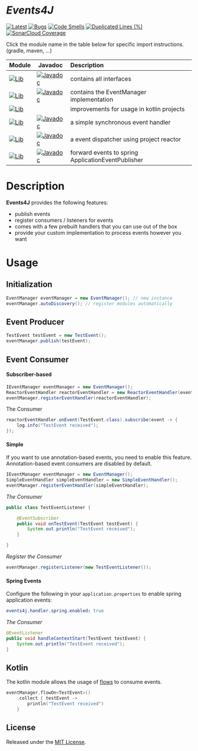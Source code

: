 # *Events4J*

[![Latest](https://img.shields.io/github/release/PhilippHeuer/events4j/all.svg?style=flate&label=latest)](https://search.maven.org/search?q=com.github.philippheuer.events4j)
[![Bugs](https://sonarcloud.io/api/project_badges/measure?project=133151090&metric=bugs)](https://sonarcloud.io/summary/overall?id=133151090)
[![Code Smells](https://sonarcloud.io/api/project_badges/measure?project=133151090&metric=code_smells)](https://sonarcloud.io/summary/overall?id=133151090)
[![Duplicated Lines (%)](https://sonarcloud.io/api/project_badges/measure?project=133151090&metric=duplicated_lines_density)](https://sonarcloud.io/summary/overall?id=133151090)
[![SonarCloud Coverage](https://sonarcloud.io/api/project_badges/measure?project=133151090&metric=coverage)](https://sonarcloud.io/component_measures/metric/coverage/list?id=133151090)

Click the module name in the table below for specific import instructions. (gradle, maven, ...)

| Module                                                                                                                                                                                                                                 | Javadoc                                                                                                                                                                                                       | Description                                        |
|:---------------------------------------------------------------------------------------------------------------------------------------------------------------------------------------------------------------------------------------|---------------------------------------------------------------------------------------------------------------------------------------------------------------------------------------------------------------|:---------------------------------------------------|
| [![Lib](https://img.shields.io/maven-central/v/com.github.philippheuer.events4j/events4j-api?label=events4j-api)](https://search.maven.org/artifact/com.github.philippheuer.events4j/events4j-api)                                     | [![Javadoc](https://javadoc.io/badge2/com.github.philippheuer.events4j/events4j-api/javadoc.svg?label=javadoc)](https://javadoc.io/doc/com.github.philippheuer.events4j/events4j-api)                         | contains all interfaces                            |
| [![Lib](https://img.shields.io/maven-central/v/com.github.philippheuer.events4j/events4j-core?label=events4j-core)](https://search.maven.org/artifact/com.github.philippheuer.events4j/events4j-core)                                  | [![Javadoc](https://javadoc.io/badge2/com.github.philippheuer.events4j/events4j-core/javadoc.svg?label=javadoc)](https://javadoc.io/doc/com.github.philippheuer.events4j/events4j-core)                       | contains the EventManager implementation           |
| [![Lib](https://img.shields.io/maven-central/v/com.github.philippheuer.events4j/events4j-kotlin?label=events4j-kotlin)](https://search.maven.org/artifact/com.github.philippheuer.events4j/events4j-kotlin)                            |                                                                                                                                                                                                               | improvements for usage in kotlin projects          |
| [![Lib](https://img.shields.io/maven-central/v/com.github.philippheuer.events4j/events4j-handler-simple?label=events4j-handler-simple)](https://search.maven.org/artifact/com.github.philippheuer.events4j/events4j-handler-simple)    | [![Javadoc](https://javadoc.io/badge2/com.github.philippheuer.events4j/events4j-handler-simple/javadoc.svg?label=javadoc)](https://javadoc.io/doc/com.github.philippheuer.events4j/events4j-handler-simple)   | a simple synchronous event handler                 |
| [![Lib](https://img.shields.io/maven-central/v/com.github.philippheuer.events4j/events4j-handler-reactor?label=events4j-handler-reactor)](https://search.maven.org/artifact/com.github.philippheuer.events4j/events4j-handler-reactor) | [![Javadoc](https://javadoc.io/badge2/com.github.philippheuer.events4j/events4j-handler-reactor/javadoc.svg?label=javadoc)](https://javadoc.io/doc/com.github.philippheuer.events4j/events4j-handler-reactor) | a event dispatcher using project reactor           |
| [![Lib](https://img.shields.io/maven-central/v/com.github.philippheuer.events4j/events4j-handler-spring?label=events4j-handler-spring)](https://search.maven.org/artifact/com.github.philippheuer.events4j/events4j-handler-spring)    | [![Javadoc](https://javadoc.io/badge2/com.github.philippheuer.events4j/events4j-handler-spring/javadoc.svg?label=javadoc)](https://javadoc.io/doc/com.github.philippheuer.events4j/events4j-handler-spring)   | forward events to spring ApplicationEventPublisher |

# Description

**Events4J** provides the following features:

- publish events
- register consumers / listeners for events
- comes with a few prebuilt handlers that you can use out of the box
- provide your custom implementation to process events however you want

# Usage

## Initialization

```java
EventManager eventManager = new EventManager(); // new instance
eventManager.autoDiscovery(); // register modules automatically
```

## Event Producer

```java
TestEvent testEvent = new TestEvent();
eventManager.publish(testEvent);
```

## Event Consumer

#### Subscriber-based

```java
IEventManager eventManager = new EventManager();
ReactorEventHandler reactorEventHandler = new ReactorEventHandler(eventManager);
eventManager.registerEventHandler(reactorEventHandler);
```

The Consumer
```java
reactorEventHandler.onEvent(TestEvent.class).subscribe(event -> {
    log.info("TestEvent received");
});
```

#### Simple

If you want to use annotation-based events, you need to enable this feature. Annotation-based event consumers are disabled by default.

```java
IEventManager eventManager = new EventManager();
SimpleEventHandler simpleEventHandler = new SimpleEventHandler();
eventManager.registerEventHandler(simpleEventHandler);
```

*The Consumer*
```java
public class TestEventListener {

    @EventSubscriber
    public void onTestEvent(TestEvent testEvent) {
        System.out.println("TestEvent received");
    }

}
```

*Register the Consumer*
```java
eventManager.registerListener(new TestEventListener());
```

#### Spring Events

Configure the following in your `application.properties` to enable spring application events:

```yaml
events4j.handler.spring.enabled: true
```

*The Consumer*

```java
@EventListener
public void handleContextStart(TestEvent testEvent) {
    System.out.println("TestEvent received");
}
```

## Kotlin

The kotlin module allows the usage of [flows](https://kotlinlang.org/docs/flow.html) to consume events.

```kotlin
eventManager.flowOn<TestEvent>()
    .collect { testEvent ->
        println("TestEvent received")
    }
```

## License

Released under the [MIT License](./LICENSE).
